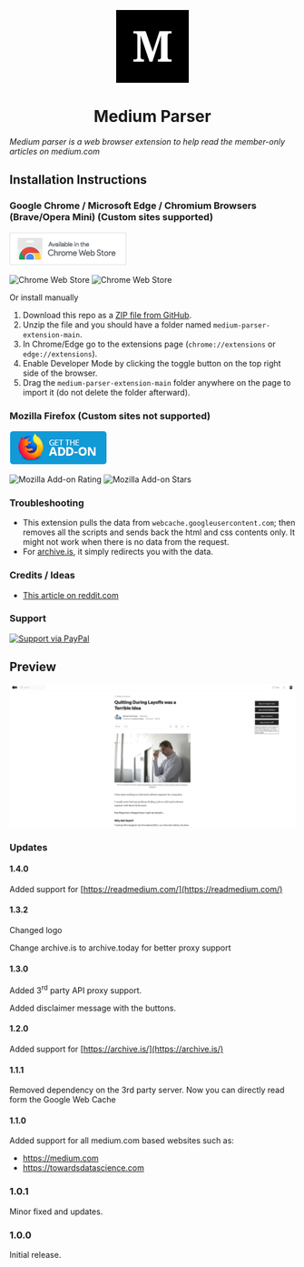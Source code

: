 <p align="center">
  <img src="./img/icon128.jpg" />
</p>

<h1 align="center">Medium Parser</h1>

*Medium parser is a web browser extension to help read the member-only articles on medium.com*

## Installation Instructions
### Google Chrome / Microsoft Edge / Chromium Browsers (Brave/Opera Mini) (Custom sites supported) 
[![Download from chrome web store](img/chrome.png)](https://chrome.google.com/webstore/detail/medium-parser/egejbknaophaadmhijkepokfchkbnelc?hl=en&authuser=0) 

![Chrome Web Store](https://img.shields.io/chrome-web-store/rating-count/egejbknaophaadmhijkepokfchkbnelc)
 ![Chrome Web Store](https://img.shields.io/chrome-web-store/rating/egejbknaophaadmhijkepokfchkbnelc)


Or install manually
1. Download this repo as a [ZIP file from GitHub](https://github.com/Xatta-Trone/medium-parser-extension/archive/refs/heads/main.zip).
1. Unzip the file and you should have a folder named `medium-parser-extension-main`.
1. In Chrome/Edge go to the extensions page (`chrome://extensions` or `edge://extensions`).
1. Enable Developer Mode by clicking the toggle button on the top right side of the browser.
1. Drag the `medium-parser-extension-main` folder anywhere on the page to import it (do not delete the folder afterward).


### Mozilla Firefox (Custom sites not supported) 
[![Download from mozilla add-ons](img/firefox.png)](https://addons.mozilla.org/en-US/firefox/addon/medium-parser/) 

![Mozilla Add-on Rating](https://img.shields.io/amo/rating/medium-parser) ![Mozilla Add-on Stars](https://img.shields.io/amo/stars/medium-parser)


### Troubleshooting
* This extension pulls the data from `webcache.googleusercontent.com`; then removes all the scripts and sends back the html and css contents only. It might not work when there is no data from the request. 
* For [archive.is](https://archive.is/), it simply redirects you with the data. 

### Credits / Ideas
*  [This article on reddit.com](https://www.reddit.com/r/ChatGPT/comments/138jt64/you_can_read_medium_articles_for_free_using_bing/)

### Support 
[![Support via PayPal](https://cdn.rawgit.com/twolfson/paypal-github-button/1.0.0/dist/button.svg)](https://www.paypal.com/paypalme/monzurulislam1112?country.x=US&locale.x=en_US)

## Preview
<p align="center">
  <img src="./img/sample2.png" />
</p>


### Updates
#### 1.4.0
Added support for [https://readmedium.com/](https://readmedium.com/)
#### 1.3.2
Changed logo

Change archive.is to archive.today for better proxy support
#### 1.3.0
Added 3<sup>rd</sup> party API proxy support.

Added disclaimer message with the buttons. 
#### 1.2.0
Added support for [https://archive.is/](https://archive.is/)
#### 1.1.1
Removed dependency on the 3rd party server. Now you can directly read form the Google Web Cache
#### 1.1.0

Added support for all medium.com based websites such as: 
- https://medium.com 
- https://towardsdatascience.com

### 1.0.1
Minor fixed and updates.

### 1.0.0
Initial release.